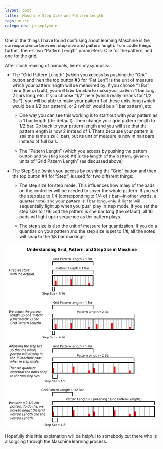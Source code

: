 ```yaml
---
layout: post
title:  Maschine Step Size and Pattern Length
tags: music
categories: jesseplymale
---
```


One of the things I have found confusing about learning Maschine is the 
correspondence between step size and pattern length. To muddle things further, 
there’s two “Pattern Length” parameters: One for the pattern, and one for the 
grid.

After much reading of manuals, here’s my synopsis:

*   The “Grid Pattern Length” (which you access by pushing the “Grid” button
    and then the top button #3 for “Pat Len”) is the unit of measure which your
    pattern length will be measured by. If you choose “1 Bar” here (the default),
    you will later be able to make your pattern 1 bar long, 2 bars long, etc. If
    you choose “1/2”  here (which really means for “1/2 Bar”), you will be able to
    make your pattern 1 of these units long (which would be a 1/2 bar pattern),
    or 2 (which would be a 1 bar pattern), etc.

    *   One way you can see this working is to start out with your pattern as a
        1 bar length (the default). Then change your grid pattern length to 1/2 bar. Go
        back to your pattern length and you will see that the pattern length is now 2
        instead of 1. That’s because your pattern is still the same size (1 bar), but
        its unit of measure is now in half bars instead of full bars.

    *   The “Pattern Length” (which you access by pushing the pattern button and
        twisting knob #1) is the length of the pattern, given in units of “Grid Pattern
        Length” (as discussed above)

*   The Step Size (which you access by pushing the “Grid” button and then the
    top button #4 for “Step”) is used for two different things:

    *   The step size for step mode. This influences how many of the pads on
        the controller will be needed to cover the whole pattern. If you set the step
        size to 1/4 (corresponding to 1/4 of a bar—in other words, a quarter note) and
        your pattern is 1 bar long, only 4 lights will sequentially light up when you
        push play in step mode. If you set the step size to 1/16 and the pattern is one
        bar long (the default), all 16 pads will light up in sequence as the pattern
        plays.

    *   The step size is also the unit of measure for quantization. If you do a
        quantize on your pattern and the step size is set to 1/8, all the notes will
        snap to the 1/8 bar markings.

<img class="centeredImage" src="/media/svg/maschine.svg"
     alt="Maschine Step Size and Pattern Length Diagram"/>

Hopefully this little explanation will be helpful to somebody out there who is 
also going through the Maschine learning process.
